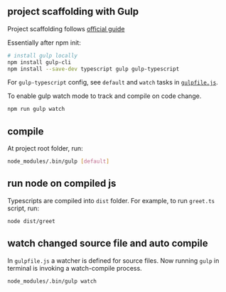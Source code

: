 

## project scaffolding with Gulp

Project scaffolding follows [official guide](https://www.typescriptlang.org/docs/handbook/gulp.html)

Essentially after npm init:

```bash
# install gulp locally
npm install gulp-cli
npm install --save-dev typescript gulp gulp-typescript
```

For `gulp-typescript` config, see `default` and `watch` tasks in [`gulpfile.js`](./gulpfile.js).

To enable gulp watch mode to track and compile on code change.
```bash
npm run gulp watch
```

## compile

At project root folder, run:
```bash
node_modules/.bin/gulp [default]
```

## run node on compiled js

Typescripts are compiled into ```dist``` folder.
For example, to run ```greet.ts``` script, run:

```bash
node dist/greet
```

## watch changed source file and auto compile

In ```gulpfile.js``` a watcher is defined for source files. Now running ```gulp``` in terminal is invoking a watch-compile process.

```bash
node_modules/.bin/gulp watch
```

